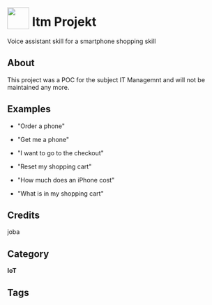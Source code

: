 # <img src="https://raw.githack.com/FortAwesome/Font-Awesome/master/svgs/solid/phone.svg" card_color="#FD9E66" width="50" height="50" style="vertical-align:bottom"/> Itm Projekt 
Voice assistant skill for a smartphone shopping skill

## About

This project was a POC for the subject IT Managemnt and will not be maintained any more.

## Examples
* "Order a phone"
* "Get me a phone"

* "I want to go to the checkout"

* "Reset my shopping cart"

* "How much does an iPhone cost"

* "What is in my shopping cart"


## Credits
joba

## Category
**IoT**

## Tags

